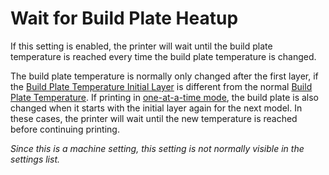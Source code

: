 Wait for Build Plate Heatup
====
If this setting is enabled, the printer will wait until the build plate temperature is reached every time the build plate temperature is changed.

The build plate temperature is normally only changed after the first layer, if the [Build Plate Temperature Initial Layer](../material/material_bed_temperature_layer_0.md) is different from the normal [Build Plate Temperature](../material/material_bed_temperature.md). If printing in [one-at-a-time mode](../blackmagic/print_sequence.md), the build plate is also changed when it starts with the initial layer again for the next model. In these cases, the printer will wait until the new temperature is reached before continuing printing.

*Since this is a machine setting, this setting is not normally visible in the settings list.*